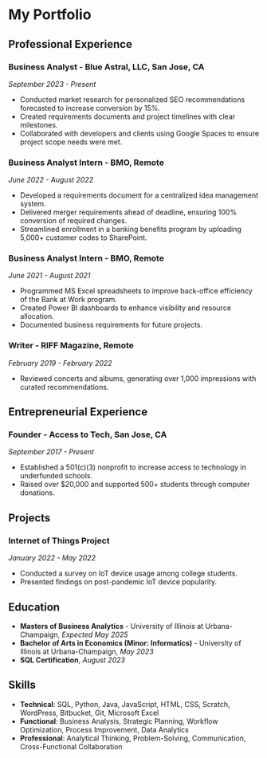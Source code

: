 # My Portfolio

## Professional Experience

### Business Analyst - Blue Astral, LLC, San Jose, CA  
*September 2023 - Present*  
- Conducted market research for personalized SEO recommendations forecasted to increase conversion by 15%.  
- Created requirements documents and project timelines with clear milestones.  
- Collaborated with developers and clients using Google Spaces to ensure project scope needs were met.

### Business Analyst Intern - BMO, Remote  
*June 2022 - August 2022*  
- Developed a requirements document for a centralized idea management system.
- Delivered merger requirements ahead of deadline, ensuring 100% conversion of required changes.
- Streamlined enrollment in a banking benefits program by uploading 5,000+ customer codes to SharePoint.

### Business Analyst Intern - BMO, Remote  
*June 2021 - August 2021*  
- Programmed MS Excel spreadsheets to improve back-office efficiency of the Bank at Work program.  
- Created Power BI dashboards to enhance visibility and resource allocation.  
- Documented business requirements for future projects.

### Writer - RIFF Magazine, Remote  
*February 2019 - February 2022*  
- Reviewed concerts and albums, generating over 1,000 impressions with curated recommendations.

## Entrepreneurial Experience

### Founder - Access to Tech, San Jose, CA  
*September 2017 - Present*  
- Established a 501(c)(3) nonprofit to increase access to technology in underfunded schools.  
- Raised over $20,000 and supported 500+ students through computer donations.

## Projects

### Internet of Things Project  
*January 2022 - May 2022*  
- Conducted a survey on IoT device usage among college students.  
- Presented findings on post-pandemic IoT device popularity.

## Education

- **Masters of Business Analytics** - University of Illinois at Urbana-Champaign, *Expected May 2025*  
- **Bachelor of Arts in Economics (Minor: Informatics)** - University of Illinois at Urbana-Champaign, *May 2023*  
- **SQL Certification**, *August 2023*

## Skills

- **Technical**: SQL, Python, Java, JavaScript, HTML, CSS, Scratch, WordPress, Bitbucket, Git, Microsoft Excel  
- **Functional**: Business Analysis, Strategic Planning, Workflow Optimization, Process Improvement, Data Analytics  
- **Professional**: Analytical Thinking, Problem-Solving, Communication, Cross-Functional Collaboration
